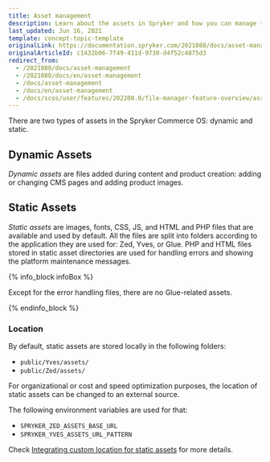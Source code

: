 ```yaml
---
title: Asset management
description: Learn about the assets in Spryker and how you can manage them.
last_updated: Jun 16, 2021
template: concept-topic-template
originalLink: https://documentation.spryker.com/2021080/docs/asset-management
originalArticleId: c1432b06-7f49-411d-9730-d4f52c4875d3
redirect_from:
  - /2021080/docs/asset-management
  - /2021080/docs/en/asset-management
  - /docs/asset-management
  - /docs/en/asset-management
  - /docs/scos/user/features/202200.0/file-manager-feature-overview/asset-management.html
---
```


There are two types of assets in the Spryker Commerce OS: dynamic and static.

## Dynamic Assets

*Dynamic assets* are files added during content and product creation: adding or changing CMS pages and adding product images.

## Static Assets

*Static assets* are images, fonts, CSS, JS, and HTML and PHP files that are available and used by default. All the files are split into folders according to the application they are used for: Zed, Yves, or Glue. PHP and HTML files stored in static asset directories are used for handling errors and showing the platform maintenance messages.

{% info_block infoBox %}

Except for the error handling files, there are no Glue-related assets.

{% endinfo_block %}

### Location

By default, static assets are stored locally in the following folders:

* `public/Yves/assets/`
* `public/Zed/assets/`

For organizational or cost and speed optimization purposes, the location of static assets can be changed to an external source.

The following environment variables are used for that:

* `SPRYKER_ZED_ASSETS_BASE_URL`
* `SPRYKER_YVES_ASSETS_URL_PATTERN`

Check [Integrating custom location for static assets](/docs/scos/dev/technical-enhancement-integration-guides/integrating-custom-location-for-static-assets.html) for more details.
